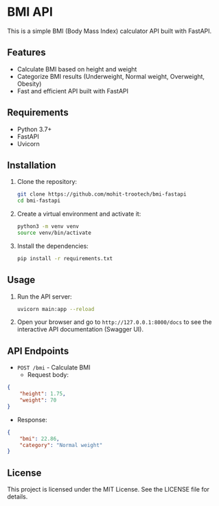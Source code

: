 # BMI API

This is a simple BMI (Body Mass Index) calculator API built with FastAPI.

## Features

- Calculate BMI based on height and weight
- Categorize BMI results (Underweight, Normal weight, Overweight, Obesity)
- Fast and efficient API built with FastAPI

## Requirements

- Python 3.7+
- FastAPI
- Uvicorn

## Installation

1. Clone the repository:

    ```sh
    git clone https://github.com/mohit-trootech/bmi-fastapi
    cd bmi-fastapi
    ```

2. Create a virtual environment and activate it:

    ```sh
    python3 -m venv venv
    source venv/bin/activate
    ```

3. Install the dependencies:

    ```sh
    pip install -r requirements.txt
    ```

## Usage

1. Run the API server:

    ```sh
    uvicorn main:app --reload
    ```

2. Open your browser and go to `http://127.0.0.1:8000/docs` to see the interactive API documentation (Swagger UI).

## API Endpoints

- `POST /bmi` - Calculate BMI
  - Request body:

```json
{
    "height": 1.75,
    "weight": 70
}
```

- Response:

```json
{
    "bmi": 22.86,
    "category": "Normal weight"
}
```

## License

This project is licensed under the MIT License. See the LICENSE file for details.
